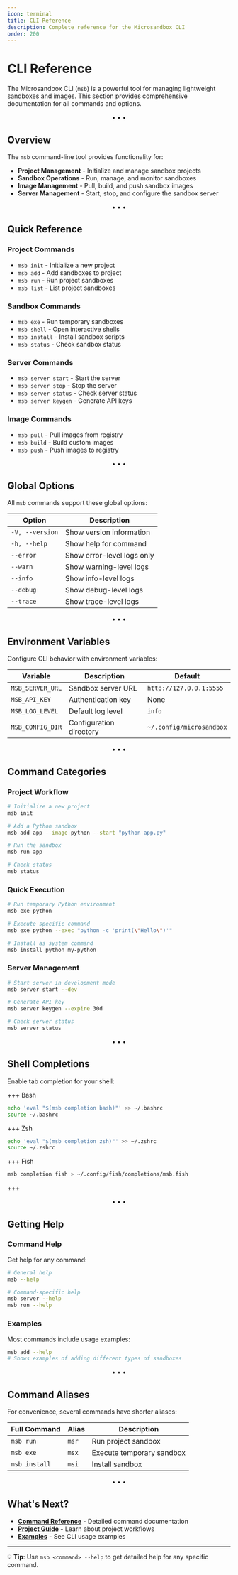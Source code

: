 ```yaml
---
icon: terminal
title: CLI Reference
description: Complete reference for the Microsandbox CLI
order: 200
---
```


# CLI Reference

The Microsandbox CLI (`msb`) is a powerful tool for managing lightweight sandboxes and images. This section provides comprehensive documentation for all commands and options.

<div align='center'>• • •</div>

## Overview

The `msb` command-line tool provides functionality for:

- **Project Management** - Initialize and manage sandbox projects
- **Sandbox Operations** - Run, manage, and monitor sandboxes
- **Image Management** - Pull, build, and push sandbox images
- **Server Management** - Start, stop, and configure the sandbox server

<div align='center'>• • •</div>

## Quick Reference

### Project Commands

- `msb init` - Initialize a new project
- `msb add` - Add sandboxes to project
- `msb run` - Run project sandboxes
- `msb list` - List project sandboxes

### Sandbox Commands

- `msb exe` - Run temporary sandboxes
- `msb shell` - Open interactive shells
- `msb install` - Install sandbox scripts
- `msb status` - Check sandbox status

### Server Commands

- `msb server start` - Start the server
- `msb server stop` - Stop the server
- `msb server status` - Check server status
- `msb server keygen` - Generate API keys

### Image Commands

- `msb pull` - Pull images from registry
- `msb build` - Build custom images
- `msb push` - Push images to registry

<div align='center'>• • •</div>

## Global Options

All `msb` commands support these global options:

| Option          | Description                |
| --------------- | -------------------------- |
| `-V, --version` | Show version information   |
| `-h, --help`    | Show help for command      |
| `--error`       | Show error-level logs only |
| `--warn`        | Show warning-level logs    |
| `--info`        | Show info-level logs       |
| `--debug`       | Show debug-level logs      |
| `--trace`       | Show trace-level logs      |

<div align='center'>• • •</div>

## Environment Variables

Configure CLI behavior with environment variables:

| Variable         | Description             | Default                  |
| ---------------- | ----------------------- | ------------------------ |
| `MSB_SERVER_URL` | Sandbox server URL      | `http://127.0.0.1:5555`  |
| `MSB_API_KEY`    | Authentication key      | None                     |
| `MSB_LOG_LEVEL`  | Default log level       | `info`                   |
| `MSB_CONFIG_DIR` | Configuration directory | `~/.config/microsandbox` |

<div align='center'>• • •</div>

## Command Categories

### Project Workflow

```bash
# Initialize a new project
msb init

# Add a Python sandbox
msb add app --image python --start "python app.py"

# Run the sandbox
msb run app

# Check status
msb status
```

### Quick Execution

```bash
# Run temporary Python environment
msb exe python

# Execute specific command
msb exe python --exec "python -c 'print(\"Hello\")'"

# Install as system command
msb install python my-python
```

### Server Management

```bash
# Start server in development mode
msb server start --dev

# Generate API key
msb server keygen --expire 30d

# Check server status
msb server status
```

<div align='center'>• • •</div>

## Shell Completions

Enable tab completion for your shell:

+++ Bash

```bash
echo 'eval "$(msb completion bash)"' >> ~/.bashrc
source ~/.bashrc
```

+++ Zsh

```bash
echo 'eval "$(msb completion zsh)"' >> ~/.zshrc
source ~/.zshrc
```

+++ Fish

```bash
msb completion fish > ~/.config/fish/completions/msb.fish
```

+++

<div align='center'>• • •</div>

## Getting Help

### Command Help

Get help for any command:

```bash
# General help
msb --help

# Command-specific help
msb server --help
msb run --help
```

### Examples

Most commands include usage examples:

```bash
msb add --help
# Shows examples of adding different types of sandboxes
```

<div align='center'>• • •</div>

## Command Aliases

For convenience, several commands have shorter aliases:

| Full Command  | Alias | Description               |
| ------------- | ----- | ------------------------- |
| `msb run`     | `msr` | Run project sandbox       |
| `msb exe`     | `msx` | Execute temporary sandbox |
| `msb install` | `msi` | Install sandbox           |

<div align='center'>• • •</div>

## What's Next?

- [**Command Reference**](commands/overview.md) - Detailed command documentation
- [**Project Guide**](../projects/index.md) - Learn about project workflows
- [**Examples**](../examples/index.md) - See CLI usage examples

---

:bulb: **Tip**: Use `msb <command> --help` to get detailed help for any specific command.

